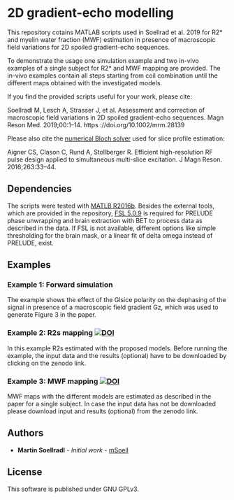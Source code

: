 # 2D gradient-echo modelling 

This repository cotains MATLAB scripts used in Soellrad et al. 2019 for R2* and myelin water fraction (MWF) estimation in presence of macroscopic field variations for 2D spoiled gradient-echo sequences. 

To demonstrate the usage one simulation example and two in-vivo examples of a single subject for R2* and MWF mapping are provided. The in-vivo examples contain all steps starting from coil combination until the different maps obtained with the investigated models.  

If you find the provided scripts useful for your work, please cite: 

Soellradl M, Lesch A, Strasser J, et al. 
  Assessment and correction of macroscopic field variations in 2D spoiled gradient-echo sequences. Magn Reson Med. 2019;00:1–14.
  https ://doi.org/10.1002/mrm.28139

Please also cite the [numerical Bloch solver](https://github.com/IMTtugraz/rfcontrol) used for slice profile estimation:

Aigner CS, Clason C, Rund A, Stollberger R. 
  Efficient high-resolution RF pulse design applied to simultaneous multi-slice excitation.
  J Magn Reson. 2016;263:33–44.



## Dependencies 

The scripts were tested with [MATLB R2016b](https://www.matlab.com). Besides the external tools, which are provided in the repository, [FSL 5.0.9](https://fsl.fmrib.ox.ac.uk/fsl/fslwiki) is required for PRELUDE phase unwrapping and brain extraction with BET to process data as described in the data. If FSL is not available, different options like simple thresholding for the brain mask, or a linear fit of delta omega instead of PRELUDE, exist.  

## Examples

### Example 1: Forward simulation
The example shows the effect of the Glsice polarity on the dephasing of the signal in presence of a macroscopic field gradient Gz, which was used to generate Figure 3 in the paper. 

### Example 2: R2s mapping <a href="https://doi.org/10.5281/zenodo.3600319"><img src="https://zenodo.org/badge/DOI/10.5281/zenodo.3600319.svg" alt="DOI"></a>
In this example R2s estimated with the proposed models. Before running the example, the input data and the results (optional) have to be downloaded by clicking on the zenodo link. 

### Example 3: MWF mapping <a href="https://doi.org/10.5281/zenodo.3600319"><img src="https://zenodo.org/badge/DOI/10.5281/zenodo.3600319.svg" alt="DOI"></a>

MWF maps with the different models are estimated as described in the paper for a single subject. In case the input data has not be downloaded please download input and results (optional) from the zenodo link. 

## Authors

* **Martin Soellradl** - *Initial work* - [mSoell](https://github.com/mSoell)


## License

This software is published under GNU GPLv3. 



